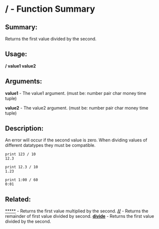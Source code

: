 # / - Function Summary

## Summary:

Returns the first value divided by the second.

## Usage:

**/ value1 value2**

## Arguments:

**value1** - The value1 argument. (must be: number pair char money time tuple)

**value2** - The value2 argument. (must be: number pair char money time tuple)

## Description:

An error will occur if the second value is zero. When dividing values of different datatypes they must be compatible.

```
print 123 / 10
12.3
```

```
print 12.3 / 10
1.23
```

```
print 1:00 / 60
0:01
```

## Related:

[*****](http://www.rebol.com/docs/words/wm.html) - Returns the first value multiplied by the second.
[**//**](http://www.rebol.com/docs/words/wdd.html) - Returns the remainder of first value divided by second.
[**divide**](http://www.rebol.com/docs/words/wdivide.html) - Returns the first value divided by the second.